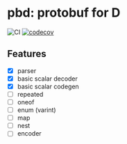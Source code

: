 # pbd: protobuf for D

![CI](https://github.com/ShigekiKarita/pbd/workflows/CI/badge.svg)
[![codecov](https://codecov.io/gh/ShigekiKarita/tfd/branch/master/graph/badge.svg)](https://codecov.io/gh/ShigekiKarita/pbd)

## Features

- [x] parser
- [x] basic scalar decoder
- [x] basic scalar codegen
- [ ] repeated
- [ ] oneof
- [ ] enum (varint)
- [ ] map
- [ ] nest
- [ ] encoder
